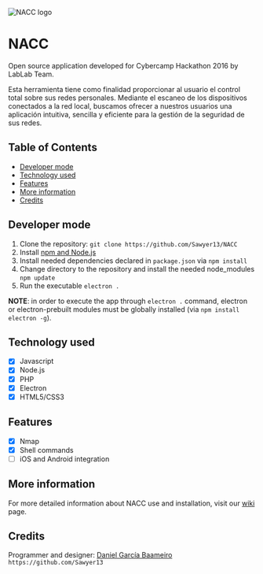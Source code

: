 ![NACC logo](https://github.com/https://github.com/Sawyer13/NACC)

# NACC
Open source application developed for Cybercamp Hackathon 2016 by LabLab Team.

Esta herramienta tiene como finalidad proporcionar al usuario el control total sobre sus redes personales. Mediante el escaneo de los dispositivos conectados a la red local, buscamos ofrecer a nuestros usuarios una aplicación intuitiva, sencilla y eficiente para la gestión de la seguridad de sus redes.

## Table of Contents
* [Developer mode](https://github.com/Sawyer13/NACC#developer-mode)
* [Technology used](https://github.com/Sawyer13/NACC#technology-used)
* [Features](https://github.com/Sawyer13/NACC#features)
* [More information](https://github.com/Sawyer13/NACC/wiki)
* [Credits](https://github.com/Sawyer13/NACC#credits)

## Developer mode
1. Clone the repository: `git clone https://github.com/Sawyer13/NACC`
2. Install [npm and Node.js](https://nodejs.org/en/download/)
3. Install needed dependencies declared in `package.json` via
  `npm install`
4. Change directory to the repository and install the needed node_modules
  `npm update`
5. Run the executable `electron .`

**NOTE**: in order to execute the app through `electron .` command, electron or electron-prebuilt modules must be globally installed (via `npm install electron -g`).

## Technology used

  - [x] Javascript
  - [x] Node.js
  - [x] PHP
  - [x] Electron
  - [x] HTML5/CSS3

## Features

  - [x] Nmap
  - [x] Shell commands
  - [ ] iOS and Android integration

## More information

For more detailed information about NACC use and installation, visit our [wiki](https://github.com/Sawyer13/NACC/wiki) page.

## Credits
Programmer and designer:
[Daniel García Baameiro](https://es.linkedin.com/in/daniel-garcía-baameiro)
`https://github.com/Sawyer13`
